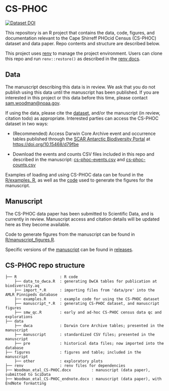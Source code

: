 # CS-PHOC

<!-- badges: start -->

<!-- [![DOI](https://zenodo.org/badge/514008683.svg)](https://zenodo.org/badge/latestdoi/514008683) -->
[![Dataset DOI](https://img.shields.io/badge/DOI-10.15468/d79fbe-blue)](https://doi.org/10.15468/d79fbe)

<!-- badges: end -->


This repository is an R project that contains the data, code, figures, and documentation relevant to the Cape Shirreff PHOcid Census (CS-PHOC) dataset and data paper. Repo contents and structure are described below.

This project uses [renv](https://github.com/rstudio/renv/) to manage the project environment. Users can clone this repo and run `renv::restore()` as described in the [renv docs](https://rstudio.github.io/renv/).

## Data

The manuscript describing this data is in review. We ask that you do not publish using this data until the manuscript has been published. If you are interested in this project or this data before this time, please contact [sam.woodman@noaa.gov](mailto:sam.woodman@noaa.gov).

If using the data, please cite the [dataset](https://doi.org/10.15468/d79fbe), and/or the manuscript (in review, citation todo) as appropriate. Interested parties can access the CS-PHOC dataset in two ways:

- (Recommended) Access Darwin Core Archive event and occurrence tables published through the [SCAR Antarctic Biodiversity Portal](http://biodiversity.aq/) at https://doi.org/10.15468/d79fbe

- Download the events and counts CSV files included in this repo and described in the manuscript: [cs-phoc-events.csv](data/manuscript/cs-phoc-events.csv) and [cs-phoc-counts.csv](data/manuscript/cs-phoc-counts.csv)

Examples of loading and using CS-PHOC data can be found in the [R/examples. R](R/examples.R), as well as the [code](R/manuscript_figures.R) used to generate the figures for the manuscript.

## Manuscript

The CS-PHOC data paper has been submitted to Scientific Data, and is currently in review. Manuscript access and citation details will be updated here as they become available.
 
Code to generate figures from the manuscript can be found in [R/manuscript_figures.R](R/manuscript_figures.R).

Specific versions of the [manuscript](Woodman_etal_CS-PHOC.docx) can be found in [releases](https://github.com/us-amlr/cs-phoc/releases). 

## CS-PHOC repo structure

```
├── R                   : R code
    ├── data_to_dwca.R  : generating DwCA tables for publication at biodiversity.aq
    ├── import_*.R      : importing files from 'data/pre' into the AMLR Pinnipeds database
    ├── examples.R      : example code for using the CS-PHOC dataset
    ├── manuscript_*.R  : generating CS-PHOC dataset, and manuscript figures
    ├── smw_qc.R        : early and ad-hoc CS-PHOC census data qc and explorations
├── data                  
    ├── dwca            : Darwin Core Archive tables; presented in the manuscript
    ├── manuscript      : standardized CSV files; presented in the manuscript
    ├── pre             : historical data files; now imported into the database
├── figures             : figures and table; included in the manuscript
    ├── other           : exploratory plots
├── renv                : renv files for dependencies
├── Woodman_etal_CS-PHOC.docx         : manuscript (data paper), submitted to SciData
├── Woodman_etal_CS-PHOC_endnote.docx : manuscript (data paper), with EndNote formatting
```
